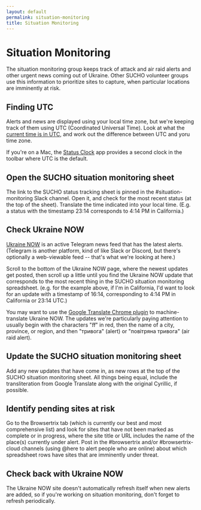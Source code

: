 ```yaml
---
layout: default
permalink: situation-monitoring
title: Situation Monitoring
---
```



# Situation Monitoring

The situation monitoring group keeps track of attack and air raid alerts and other urgent news coming out of Ukraine. Other SUCHO volunteer groups use this information to prioritize sites to capture, when particular locations are imminently at risk.

## Finding UTC
Alerts and news are displayed using your local time zone, but we're keeping track of them using UTC (Coordinated Universal Time). Look at what the [current time is in UTC](https://time.is/UTC), and work out the difference between UTC and yoru time zone.

If you're on a Mac, the [Status Clock](https://apps.apple.com/us/app/status-clock/id552792489?mt=12) app provides a second clock in the toolbar where UTC is the default.

## Open the SUCHO situation monitoring sheet

The link to the SUCHO status tracking sheet is pinned in the #situation-monitoring Slack channel. Open it, and check for the most recent status (at the top of the sheet). Translate the time indicated into your local time. (E.g. a status with the timestamp 23:14 corresponds to 4:14 PM in California.)

## Check Ukraine NOW
[Ukraine NOW](https://t.me/s/UkraineNow) is an active Telegram news feed that has the latest alerts. (Telegram is another platform, kind of like Slack or Discord, but there's optionally a web-viewable feed -- that's what we're looking at here.)

Scroll to the bottom of the Ukraine NOW page, where the newest updates get posted, then scroll up a little until you find the Ukraine NOW update that corresponds to the most recent thing in the SUCHO situation monitoring spreadsheet. (e.g. for the example above, if I'm in California, I'd want to look for an update with a timestamp of 16:14, corresponding to 4:14 PM in California or 23:14 UTC.)

You may want to use the [Google Translate Chrome plugin](https://chrome.google.com/webstore/detail/google-translate/aapbdbdomjkkjkaonfhkkikfgjllcleb/RK%3D2/RS%3DBBFW_pnWkPY0xPMYsAZI5xOgQEE-) to machine-translate Ukraine NOW. The updates we're particularly paying attention to usually begin with the characters "_**‼️**_" in red, then the name of a city, province, or region, and then "тривога" (alert) or "повітряна тривога" (air raid alert).

## Update the SUCHO situation monitoring sheet

Add any new updates that have come in, as new rows at the top of the SUCHO situation monitoring sheet. All things being equal, include the transliteration from Google Translate along with the original Cyrillic, if possible.

## Identify pending sites at risk
Go to the Browsertrix tab (which is currently our best and most comprehensive list) and look for sites that have not been marked as complete or in progress, where the site title or URL includes the name of the place(s) currently under alert. Post in the #browsertrix and/or #browsertrix-cloud channels (using @here to alert people who are online) about which spreadsheet rows have sites that are imminently under threat.

## Check back with Ukraine NOW
The Ukraine NOW site doesn't automatically refresh itself when new alerts are added, so if you're working on situation monitoring, don't forget to refresh periodically.

